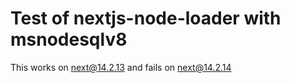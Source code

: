 # Test of nextjs-node-loader with msnodesqlv8

This works on next@14.2.13 and fails on next@14.2.14
